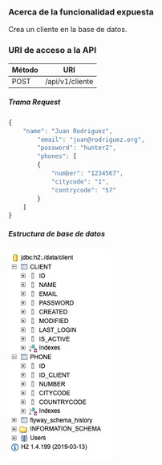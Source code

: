 ### Acerca de la funcionalidad expuesta
Crea un cliente en la base de datos.

### URI de acceso a la API
| Método | URI             |
|--------|-----------------|
|POST| /api/v1/cliente |


##### Trama Request

```javascript
{
    "name": "Juan Rodriguez",
        "email": "juan@rodriguez.org",
        "password": "hunter2",
        "phones": [
        {
            "number": "1234567",
            "citycode": "1",
            "contrycode": "57"
        }
    ]
}
```
##### Estructura de base de datos

<img alt="img.png" src="https://github.com/jozzhuve/evaluacion-java-bci/blob/main/src/main/resources/images/img.png?raw=true">
